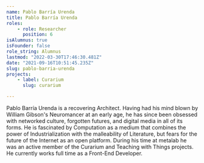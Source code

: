 ```yaml
---
name: Pablo Barría Urenda
title: Pablo Barría Urenda
roles:
    - role: Researcher
      position: 6
isAlumnus: true
isFounder: false
role_string: Alumnus
lastmod: "2022-03-30T17:46:30.481Z"
date: "2021-09-16T10:51:45.235Z"
slug: pablo-barria-urenda
projects:
    - label: Curarium
      slug: curarium

---
```

Pablo Barría Urenda is a recovering Architect. Having had his mind blown by William Gibson's Neuromancer at an early age, he has since been obsessed with networked culture, forgotten futures, and digital media in all of its forms. He is fascinated by Computation as a medium that combines the power of Industrialization with the malleability of Literature, but fears for the future of the Internet as an open platform. During his time at metalab he was an active member of the Curarium and Teaching with Things projects. He currently works full time as a Front-End Developer.